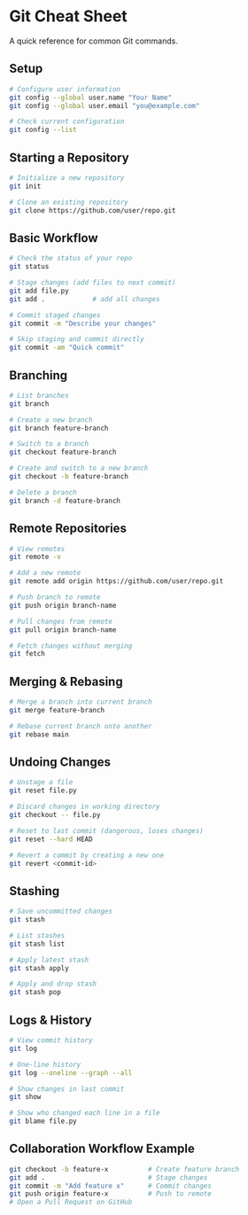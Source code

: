 # Git Cheat Sheet  

A quick reference for common Git commands.  

## Setup  

```bash
# Configure user information
git config --global user.name "Your Name"
git config --global user.email "you@example.com"

# Check current configuration
git config --list
```

## Starting a Repository  
```bash
# Initialize a new repository
git init

# Clone an existing repository
git clone https://github.com/user/repo.git
```

## Basic Workflow
```bash
# Check the status of your repo
git status

# Stage changes (add files to next commit)
git add file.py
git add .            # add all changes

# Commit staged changes
git commit -m "Describe your changes"

# Skip staging and commit directly
git commit -am "Quick commit"
```

## Branching
```bash
# List branches
git branch

# Create a new branch
git branch feature-branch

# Switch to a branch
git checkout feature-branch

# Create and switch to a new branch
git checkout -b feature-branch

# Delete a branch
git branch -d feature-branch
```

## Remote Repositories
```bash
# View remotes
git remote -v

# Add a new remote
git remote add origin https://github.com/user/repo.git

# Push branch to remote
git push origin branch-name

# Pull changes from remote
git pull origin branch-name

# Fetch changes without merging
git fetch
```

## Merging & Rebasing
```bash
# Merge a branch into current branch
git merge feature-branch

# Rebase current branch onto another
git rebase main
```

## Undoing Changes
```bash
# Unstage a file
git reset file.py

# Discard changes in working directory
git checkout -- file.py

# Reset to last commit (dangerous, loses changes)
git reset --hard HEAD

# Revert a commit by creating a new one
git revert <commit-id>
```

## Stashing
```bash
# Save uncommitted changes
git stash

# List stashes
git stash list

# Apply latest stash
git stash apply

# Apply and drop stash
git stash pop
```

## Logs & History
```bash
# View commit history
git log

# One-line history
git log --oneline --graph --all

# Show changes in last commit
git show

# Show who changed each line in a file
git blame file.py
```

## Collaboration Workflow Example
```bash
git checkout -b feature-x          # Create feature branch
git add .                          # Stage changes
git commit -m "Add feature x"      # Commit changes
git push origin feature-x          # Push to remote
# Open a Pull Request on GitHub
```
